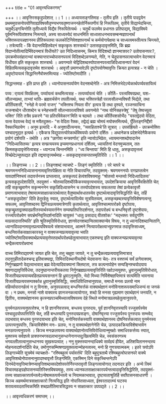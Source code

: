 +++
title = "01 आवृत्त्यधिकरणम्"

+++
।। आवृत्तिरसकृदुपदेशात् ।। 1 ।। अध्यायसङ्गतिमाह - तृतीय इति । तृतीये पादद्वयेन प्रथममुपासनोपयोगिवाह्यविषयवैतृप्ण्यभगवतृष्णाजननहेतोर्निरूपणीयं हि निरूपितम्, तृतीये विद्याभेदचिन्ता, चतुर्थेऽङ्गचिन्तेति तृतीाध्याये विद्यैव निरूपितेत्यर्थः । चतुर्थे फलमेव प्रधानतः प्रतिपाद्यम्, विद्याविषये पूर्वमनिरूपितांशश्च निरूप्यते, अस्य साध्यस्येदं साधनमिति साध्यसाधनभावसम्बन्श्रज्ञापनार्थं भक्त्तिरूपापन्नज्ञानस्य प्रीतिरूपतया फलकोटिनिवेशज्ञापनार्थं च कर्मयोगापेक्षया च साध्यत्वमस्तीत्यत्र चिन्त्यते, । तत्रेत्यादि - किं वेदान्तविहितवेदनं सकृत्कृतः शास्त्रार्थः? उतासकृदावृत्तमिति, किं ब्रह्म विदाप्नोतीत्यादिर्भिवेदनमात्रं विधीयते? उत निदिध्यासनम्, किमत्र विदिशब्दो ज्ञानमात्रपरः? उतोपासनपरः?, उपक्रमोपसंहाराभ्यां वाक्यान्तराच्चोपासनपरत्वं विदिशब्देऽवगम्यते, नेति, न चेदुपासनपरत्वाभावेन वेदनमात्रं विधीयत इति सकृत्कृतः शास्त्रार्थः । अवगम्यते चेद्विदिशब्दस्योपासनपरत्वान्निदिध्वासनपरं वेदनं विहितमित्यसकृदावृत्तमेव शास्त्रार्थः । आवृत्तौ प्रमाणभावेऽपि दृष्टोपयोगेष्वावृत्तिः क्रियत इत्यत्राह - न चेति । अदृष्टोपायत्वं सिद्धान्तिनैवोक्त्तमित्याह - ज्योतिष्टोमादीति ।

सिद्धान्तमाह - इति प्राप्त इति । ध्यानोपासनपर्यायेण वेदनशब्देनेति - अत्र निमित्तभेदेऽप्येकार्थपर्य्यवसायित्वं

पय्यर्ायत्वं विवक्षितम्, पर्य्यायत्वं कथमित्यत्राह - तत्पर्य्यायत्वं चेति । कीर्तिः- परत्वविषयप्रथा, यशः- सौलभ्यप्रथा, ताभ्यां भाति- ब्रह्मवर्चसेन तपतीत्यर्थः, यथा भक्त्तिस्त्रेहौ परत्वसौलभ्यविषयौ भिद्येते, तथा कीर्तियशसी, "स्नेहो मे परमो राजन्' "भक्त्तिश्च नियता वीर' इत्यत्र हि तथा दृश्यते, रञ्जनवाचिना राजन्शब्देन धीरशब्देन च स्नेहभक्त्ती सौलभ्यपरत्वविषये अवगम्येते "नाथ योनिसहस्त्रेषु' "तेषु तेष्वच्युता भक्त्ति' रिति तत्रैव प्रकरणे "या प्रतिरविवेकान'मिति च षठ्यते । तथा कीर्तियशसोर्भेदः "यस्तद्वेदयो वेदिता, यत्स वेदयच्च वेद्यं स मयैतदुक्त्तः- "स वेदिता रैक्कः, तद्वेद्यं ब्रह्म चोमयं मयोक्त्तमित्यर्थः, पुँल्लिङ्गनिर्द्देशो रैक्काभिप्रायेण । अनुम इत्यादि - मे अनुशादीत्यन्वयः, "व्यवहिताश्चे'ति सूत्रात् । उपसंह्रियते - उपक्रमोक्त्तिः पश्चादनूद्यत इत्यर्थः । एकैकत्र विद्युपास्त्योरेकार्थविषययोः प्रयोगो दर्शितः । अथानेकत्र प्रदेशभेदेनैकैकस्य प्रयोगं दर्शयति - तथेति । अत्र "छागोवा मन्त्रवर्णात्' इति न्यायोऽभिप्रेतः, ध्यायमानशब्दोपादानेन "निदिध्यासितव्यः' इत्यत्र सन्प्रत्ययस्य इप्यमाणप्रधानत्वं दर्शितम्, ध्यायतिनां वेदनमुच्यताम्, ततः किमसकृदावृत्तेरित्यत्राह - ध्यानञ्च चिन्तनमिति । "ध्य चिन्ताया' मिति हि धातुः, असकृदावृत्तत्वं विच्छेदेऽप्युपपद्यत इति तद्वयात्तृत्त्यर्थमाह - असकृदावृत्तसन्ततस्मृतिरिति ।। 1 ।।

।। लिङ्गाच्च ।। 2 ।। लिङ्गशब्दं व्याचष्टे - लिङ्गं स्मृतिरिति । परे चापरे च श्रवणमनननिदिध्यासनानामावृत्तिरपेक्षिता वा नेति विचारयन्ति, तदयुक्त्तम्- श्रवणमननयोः रागप्राप्तत्वेन यावदर्शनिश्चयं तदावर्त्तनस्य प्राप्तत्वात्, असकृत्पदं हेत्वंशविषयमाहुः "श्रोतव्यो मन्तव्यो निदिध्यादितव्य' इत्यसकृदुपदेशादिति, तदयुक्त्तं - श्रोतव्यादिशब्दैरेकैकस्यावृत्त्यभावात्, उपदेशक्रियाया आवृत्तिर्विवक्षितेति चेत् तर्हि सकृच्छ्रवणेन सकृन्मननेन सकृन्निदिध्यासनेन च तस्योपदेशस्य सफलतया तेषां प्रत्येकावृत्तौ प्रमाणत्वाभावात् तेषामात्मसाक्षात्कारार्थत्वात् वैतुष्यार्थावधातस्येव दृष्टार्थत्वादावृत्तिसिद्धरिति चेत्, तर्हि "असकृदुपदेशा' दिति हेतुरहेतुः स्यात्, दृष्टार्थत्वादित्येव सूत्रयितव्यम्, असकृच्छब्दस्यावृत्तिविशेषणत्वन्तु सफलम्, आवृत्तिशब्दस्य द्विस्त्रिःप्रत्ययमात्रेणापि कृतार्थत्वात्, आवृत्तिश्चात्मापरोक्ष्ये दृष्टोपायः, सकृच्छ्रुताद्वाक्यादप्रतीतस्यार्थस्यावर्त्तनेन सम्यम्प्रतिपत्तिदर्शनात्, तदापरोक्ष्यं च बन्धनिवृत्तौ दृष्टशेपायः, रज्ज्वापरोक्ष्येण सपर्भ्रमनिवृत्तिदर्शनादिति चायुक्त्तं "धातुः प्रसादाद् वीतशोकः' "मद्भक्त्तः सर्वदुर्गाणि मत्प्रसादात्तरिष्यति' इति श्रुतिस्मृतिविरोधात्, ज्ञानवेदनशब्दान्वितवाक्यान्येव विषयः, न तु ध्यानादिशब्दान्वितानि, ध्यानादिपदानामावृत्तप्रत्ययविषयत्वे संशयाभावात्, आत्मने नित्यापरोक्षत्वाभ्युपगमान्न तदावृत्तिसाध्यम्, बन्धनिवर्त्तकसाक्षात्कारस्तु न वाक्यजन्यप्रत्ययावृत्त्या भवति ज्योतिष्टोमादिवाक्यार्थप्रत्ययावृत्तेस्तदर्थापरोक्ष्यहेतुत्वाभावात् एकश्चन्द्र इति वाक्यजन्यप्रत्ययावृत्त्या चन्द्रैकत्वापरोक्ष्याभा

वाच्च तिमिराद्यवगमे जायत इति चेत्, तत्तु चक्षुवा जायते, न तु चन्द्रैकत्वप्रत्ययावृत्तिमात्रात् तदनुगृहीतादेकश्चन्द्र इतिवाक्याद्वा, तिमिरादिस्थानीयदोषो भेदवासना चेत्- तत्र वक्त्तव्यं सर्वं प्रागेवाक्त्तम्, निर्गुणब्रह्मणो वेद्यत्वाभावात् ब्रह्म वेदेत्यादिवाक्यानां क्लिष्टता, तत्र कल्पनापोहेन सम्यङ्निश्चयोदयाय श्रवणाद्यावृत्तिर्विधेया, तदनुष्ठानान्तरीयकतया निर्गुणब्रह्मप्रत्ययावृत्तिरिति पक्षोऽप्ययुक्त्तः, ध्रुवानुस्मृतिविरोधात्, विजातीयप्रत्ययाव्यवहितप्रत्ययसन्तानं हि ध्रुवाऽनुस्मृतिः, भेदो मिथ्या निर्विशेषज्ञप्तिमात्रं सत्यमिति भावनाया विजातीयप्रत्ययसम्पर्क्कान्न ध्रुवानुस्मृतिसिद्धिः, समाधिविधिश्चानुपपन्नः, समाधौ मनसः प्रलयो नाम वहिर्व्यापारानर्हत्वं न तु विनाशः, अनुपपन्नत्वाद् बन्धनिवर्त्तकं वाक्यार्थज्ञानं मनोविनाशरूपसमाधिजन्यं वा जनकं वा । न प्रथमः, मनसो नाशे वाक्यस्य ज्ञानजनकत्वायोगात्, शब्दो हि मनसा गृह्यमाण एवार्थज्ञानं जनयति, न द्वितीयः, वाक्यर्थज्ञानस्य कृत्स्नप्रपञ्चमिथ्यात्वविषयस्य देहे स्थिते मनोमात्रप्रलयहेतुत्वानुपपत्तेः,

पुनर्मनउत्पत्त्यनुपपत्तेश्च, न हि ज्ञाननिवत्तस्य, बन्धस्य पुनरुदयः, पूर्वं ज्ञाननिवृत्तस्यापि रज्जुसर्पस्येव पश्चादुदयोपपत्तिरिति चेत्, तर्हि बन्धस्यापि पुनरुदयप्रसङ्गः, दोषानिवृत्त्या रज्जुसर्पस्य पुनरुदयः सम्भवेद् तदभावात् बन्धस्य पुनरुदयाभाव इति चेत्, मनोनिवर्त्तकस्यापि वाक्यार्थज्ञानस्य दोषनिवर्त्तकत्वात् पुनर्मनस्य उत्पत्त्यनुपपत्तिः, क्रियाविशेषेण मनः- प्रलयः, न तु वाक्यार्थज्ञानेनेति चेन्न, उत्पादकक्रियाविशेषाभावेन मनउत्पत्त्यनुपपत्तेः । किञ्च मनःफ्रलयस्य वाक्यार्थज्ञानोत्पत्तिविरोधित्वान्मुमक्षोः समाधिरकर्त्तव्यः स्यात्, मुक्त्तस्य सर्वज्ञत्वे प्राक्त्तनभगवदलाभानुसन्धानेनानन्तदुःखित्वमिति चेन्न, स्वसंसरणस्य भगवल्लीलात्वानुसन्धानस्य सुखरूपत्वात् । ननु मुक्त्तस्यानन्दाधिक्ये सार्वज्ञ्यं हीयेत, अतिशयिताननन्दस्य मोहनत्वदर्शनादिति चेन्न, तमोगुणसम्मिश्रणप्रयुक्त्तत्वान्मोहनत्वस्य, मनो हि गुणत्रयात्मकम् । इतरे त्रयोऽपि लिङ्गाच्चेति सूत्रमेवं व्याचक्षते- "रश्मिबहुत्वं पर्यावर्त्तये' दिति बहुपुत्रताथै रश्मिबहुत्वोपासनपरे वाक्ये आवृत्तिशब्देनोपासनानुवादश्चावृत्तौ लिङ्गमिति, एकस्मिन् दिने सकृच्चिन्तनेऽपि दिनभेदेनावृत्तिमात्रेणप्यावृत्तिशब्दव्यपदेशोपपत्तेर्निरन्तरावृत्तौ लिङ्गत्वायोगात् तदनादर इति । अन्ये त्विमं विचारमहङ्ग्रहोपासनव्यतिरिक्त्तविषयमाहुः, तस्य ध्यानफलसाक्षात्कारपर्यन्तत्वादावृत्तिसिद्धेरिति, तदयुक्त्तं- तस्य साक्षात्कारपर्यन्तत्वेऽन्येषामतत्पर्यन्तत्वे च नियामकाभावात्, दृष्टव्यताश्रुतिर्हि सर्वोपासनसाधारणी । किञ्च अहमर्थमात्रसाक्षात्कारो नित्यसिद्ध इति नोपास्तिसाध्यता, ईश्वरतादात्म्यं घटस्य शरावत्ववदतात्त्विकमिति शब्दप्रतीतिमात्रसिद्धस्य न साक्षात्कार उपपद्यते ।। 2 ।।

।। आवृत्त्यधिकरणं समाप्तम् ।।

